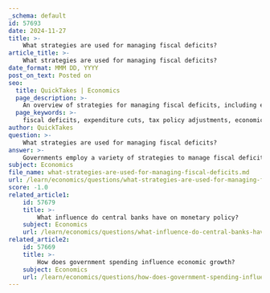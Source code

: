 ```yaml
---
_schema: default
id: 57693
date: 2024-11-27
title: >-
    What strategies are used for managing fiscal deficits?
article_title: >-
    What strategies are used for managing fiscal deficits?
date_format: MMM DD, YYYY
post_on_text: Posted on
seo:
  title: QuickTakes | Economics
  page_description: >-
    An overview of strategies for managing fiscal deficits, including expenditure cuts, tax adjustments, and initiatives to promote economic growth.
  page_keywords: >-
    fiscal deficits, expenditure cuts, tax policy adjustments, economic growth, debt management, fiscal frameworks, technology integration, crisis response measures, automatic stabilizers, public policy implementation
author: QuickTakes
question: >-
    What strategies are used for managing fiscal deficits?
answer: >-
    Governments employ a variety of strategies to manage fiscal deficits, which occur when expenditures exceed revenues. Here are some key approaches:\n\n1. **Expenditure Cuts**: One of the most direct methods to reduce fiscal deficits is through austerity measures, which involve cutting public spending. For example, Canada successfully reduced its public spending by up to 20% across various departments in the 1990s, which helped lower its budget deficit.\n\n2. **Tax Policy Adjustments**: Governments can enhance revenue by adjusting tax policies. This may include increasing tax rates, broadening the tax base, or closing tax loopholes to ensure that more individuals and businesses contribute to government revenues.\n\n3. **Economic Growth Initiatives**: Promoting faster economic growth can help reduce fiscal deficits. As the economy grows, tax revenues typically increase due to higher incomes and consumption, which can help bridge the gap between spending and revenue.\n\n4. **Debt Management**: Effective debt management strategies are crucial, especially in times of crisis. Governments can optimize their debt portfolios to manage costs and risks better. This includes issuing debt at favorable terms and ensuring that the debt remains sustainable over the long term.\n\n5. **Fiscal Frameworks**: Establishing credible, risk-based fiscal frameworks can help reduce vulnerabilities over time. This involves creating medium-term plans that commit to fiscal correction once economic conditions improve, as well as implementing structural reforms to enhance growth.\n\n6. **Leveraging Technology**: Integrating technology for fiscal transparency can improve efficiency in government spending and revenue collection. This can lead to better resource allocation and reduced waste.\n\n7. **Crisis Response Measures**: In response to unprecedented events, such as the COVID-19 pandemic, governments have ramped up relief and stimulus spending. However, they must also plan for a credible path to manage the resulting debt and deficits, balancing immediate needs with long-term fiscal health.\n\n8. **Automatic Stabilizers**: Utilizing automatic stabilizers, such as unemployment insurance and welfare programs, can help manage deficits during economic downturns by providing support without requiring new legislation.\n\n9. **Public Policy Implementation**: Governments can implement policies that promote stable and sustainable growth through their spending and taxation powers, which can help mitigate the impacts of fiscal deficits.\n\nIn summary, managing fiscal deficits requires a multifaceted approach that balances immediate fiscal needs with long-term economic stability. By combining expenditure cuts, tax adjustments, and growth initiatives, governments can work towards reducing deficits while fostering a healthy economy.
subject: Economics
file_name: what-strategies-are-used-for-managing-fiscal-deficits.md
url: /learn/economics/questions/what-strategies-are-used-for-managing-fiscal-deficits
score: -1.0
related_article1:
    id: 57679
    title: >-
        What influence do central banks have on monetary policy?
    subject: Economics
    url: /learn/economics/questions/what-influence-do-central-banks-have-on-monetary-policy
related_article2:
    id: 57669
    title: >-
        How does government spending influence economic growth?
    subject: Economics
    url: /learn/economics/questions/how-does-government-spending-influence-economic-growth
---
```


&nbsp;